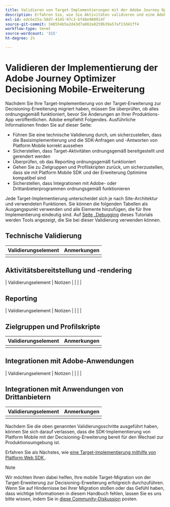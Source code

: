 ```yaml
---
title: Validieren von Target-Implementierungen mit der Adobe Journey Optimizer - Decisioning Mobile-Erweiterung
description: Erfahren Sie, wie Sie Aktivitäten validieren und eine Adobe Target-Implementierung mithilfe der Adobe Journey Optimizer - Decisioning Mobile-Erweiterung debuggen.
exl-id: edc6e25a-58d7-4145-97c3-bf48e980914f
source-git-commit: 348554b5a2d43d7a882e8259b39a57af13d41ff4
workflow-type: tm+mt
source-wordcount: '315'
ht-degree: 1%

---
```


# Validieren der Implementierung der Adobe Journey Optimizer Decisioning Mobile-Erweiterung

Nachdem Sie Ihre Target-Implementierung von der Target-Erweiterung zur Decisioning-Erweiterung migriert haben, müssen Sie überprüfen, ob alles ordnungsgemäß funktioniert, bevor Sie Änderungen an Ihrer Produktions-App veröffentlichen. Adobe empfiehlt Folgendes. Ausführliche Informationen finden Sie auf dieser Seite:

* Führen Sie eine technische Validierung durch, um sicherzustellen, dass die Basisimplementierung und die SDK-Anfragen und -Antworten von Platform Mobile korrekt aussehen
* Sicherstellen, dass Target-Aktivitäten ordnungsgemäß bereitgestellt und gerendert werden
* Überprüfen, ob das Reporting ordnungsgemäß funktioniert
* Gehen Sie zu Zielgruppen und Profilskripten zurück, um sicherzustellen, dass sie mit Platform Mobile SDK und der Erweiterung Optimime kompatibel sind
* Sicherstellen, dass Integrationen mit Adobe- oder Drittanbieterprogrammen ordnungsgemäß funktionieren

Jede Target-Implementierung unterscheidet sich je nach Site-Architektur und verwendeten Funktionen. Sie können die folgenden Tabellen als Ausgangspunkt verwenden und alle Elemente hinzufügen, die für Ihre Implementierung eindeutig sind. Auf [ Seite „Debugging](debugging.md) dieses Tutorials werden Tools angezeigt, die Sie bei dieser Validierung verwenden können.

## Technische Validierung

| Validierungselement | Anmerkungen |
|---|---|
| | |


## Aktivitätsbereitstellung und -rendering

| Validierungselement | Notizen |
| | |

## Reporting

| Validierungselement | Notizen |
| | |

## Zielgruppen und Profilskripte

| Validierungselement | Anmerkungen |
|---|---|
| | |

## Integrationen mit Adobe-Anwendungen

| Validierungselement | Notizen |
| | |

## Integrationen mit Anwendungen von Drittanbietern

| Validierungselement | Anmerkungen |
|---|---|
| | |

Nachdem Sie die oben genannten Validierungsschritte ausgeführt haben, können Sie sich darauf verlassen, dass die SDK-Implementierung von Platform Mobile mit der Decisioning-Erweiterung bereit für den Wechsel zur Produktionsumgebung ist.

Erfahren Sie als Nächstes, wie [ eine Target-Implementierung mithilfe von Platform Web SDK ](debugging.md).

>[!NOTE]
>
>Wir möchten Ihnen dabei helfen, Ihre mobile Target-Migration von der Target-Erweiterung zur Decisioning-Erweiterung erfolgreich durchzuführen. Wenn Sie auf Hindernisse bei Ihrer Migration stoßen oder das Gefühl haben, dass wichtige Informationen in diesem Handbuch fehlen, lassen Sie es uns bitte wissen, indem Sie in [diese Community-Diskussion](https://experienceleaguecommunities.adobe.com/t5/adobe-experience-platform-data/tutorial-discussion-migrate-target-from-at-js-to-web-sdk/m-p/575587#M463) posten.
